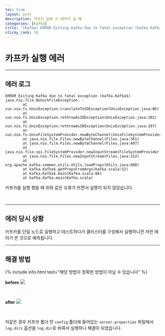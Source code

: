 ```yaml
---
toc: true
layout: post
description: 카프카 실행 시 에러가 날 때
categories: [Kafka]
title: "[Kafka] ERROR Exiting Kafka due to fatal exception (kafka.Kafka$)"
sticky_rank: 18
---
```


# 카프카 실행 에러

---

## 에러 로그

```
ERROR Exiting Kafka due to fatal exception (kafka.Kafka$)
java.nio.file.NoSuchFileException: -
        at sun.nio.fs.UnixException.translateToIOException(UnixException.java:86)
        at sun.nio.fs.UnixException.rethrowAsIOException(UnixException.java:102)
        at sun.nio.fs.UnixException.rethrowAsIOException(UnixException.java:107)
        at sun.nio.fs.UnixFileSystemProvider.newByteChannel(UnixFileSystemProvider.java:214)
        at java.nio.file.Files.newByteChannel(Files.java:361)
        at java.nio.file.Files.newByteChannel(Files.java:407)
        at java.nio.file.spi.FileSystemProvider.newInputStream(FileSystemProvider.java:384)
        at java.nio.file.Files.newInputStream(Files.java:152)
        at org.apache.kafka.common.utils.Utils.loadProps(Utils.java:668)
        at kafka.Kafka$.getPropsFromArgs(Kafka.scala:52)
        at kafka.Kafka$.main(Kafka.scala:86)
        at kafka.Kafka.main(Kafka.scala)
```
카프카를 실행 했을 때 위와 같은 오류가 뜨면서 실행이 되지 않았습니다.

<br/>

---

## 에러 당시 상황

카프카를 단일 노드로 실행하고 테스트하다가 클러스터를 구성해서 실행하니깐 저런 에러가 뜬 것으로 예측됩니다.

---

## 해결 방법

{% include info.html text="해당 방법이 정확한 방법이 아닐 수 있습니다" %}

__before__
![]({{site.baseurl}}/images/2022-05-19-kafka-error1/kafkaerror1.JPG)

<br/>

__after__
![]({{site.baseurl}}/images/2022-05-19-kafka-error1/kafkaerror2.JPG)

<br/>

저같은 경우 카프카 폴더 안 `config` 폴더에 들어있는 `server.properties` 파일에서 `log.dirs` 옵션을 `log.dir`로 바꿔서 실행하니 해결이 되었습니다.